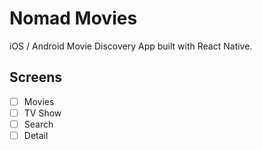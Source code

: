 # Nomad Movies

iOS / Android Movie Discovery App built with React Native.

## Screens

- [ ] Movies
- [ ] TV Show
- [ ] Search
- [ ] Detail